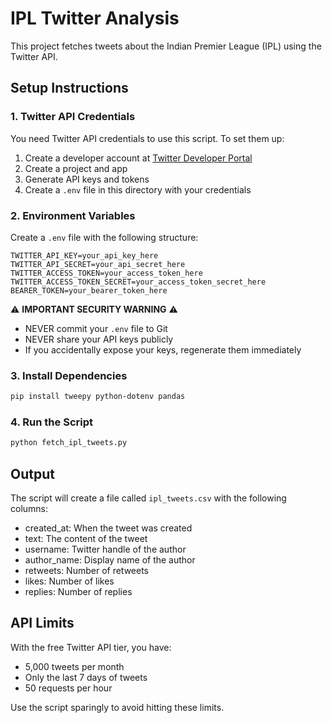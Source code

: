 # IPL Twitter Analysis

This project fetches tweets about the Indian Premier League (IPL) using the Twitter API.

## Setup Instructions

### 1. Twitter API Credentials

You need Twitter API credentials to use this script. To set them up:

1. Create a developer account at [Twitter Developer Portal](https://developer.twitter.com/)
2. Create a project and app
3. Generate API keys and tokens
4. Create a `.env` file in this directory with your credentials

### 2. Environment Variables

Create a `.env` file with the following structure:

```
TWITTER_API_KEY=your_api_key_here
TWITTER_API_SECRET=your_api_secret_here
TWITTER_ACCESS_TOKEN=your_access_token_here
TWITTER_ACCESS_TOKEN_SECRET=your_access_token_secret_here
BEARER_TOKEN=your_bearer_token_here
```

⚠️ **IMPORTANT SECURITY WARNING** ⚠️
- NEVER commit your `.env` file to Git
- NEVER share your API keys publicly
- If you accidentally expose your keys, regenerate them immediately

### 3. Install Dependencies

```bash
pip install tweepy python-dotenv pandas
```

### 4. Run the Script

```bash
python fetch_ipl_tweets.py
```

## Output

The script will create a file called `ipl_tweets.csv` with the following columns:
- created_at: When the tweet was created
- text: The content of the tweet
- username: Twitter handle of the author
- author_name: Display name of the author
- retweets: Number of retweets
- likes: Number of likes
- replies: Number of replies

## API Limits

With the free Twitter API tier, you have:
- 5,000 tweets per month
- Only the last 7 days of tweets
- 50 requests per hour

Use the script sparingly to avoid hitting these limits. 
